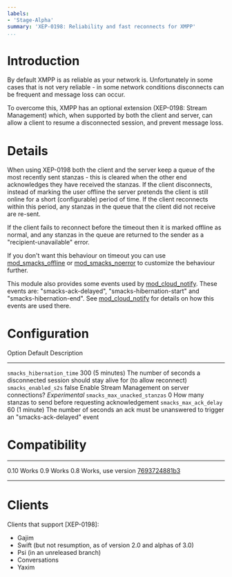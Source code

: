 ```yaml
---
labels:
- 'Stage-Alpha'
summary: 'XEP-0198: Reliability and fast reconnects for XMPP'
...
```


Introduction
============

By default XMPP is as reliable as your network is. Unfortunately in some
cases that is not very reliable - in some network conditions disconnects
can be frequent and message loss can occur.

To overcome this, XMPP has an optional extension (XEP-0198: Stream
Management) which, when supported by both the client and server, can
allow a client to resume a disconnected session, and prevent message
loss.

Details
=======

When using XEP-0198 both the client and the server keep a queue of the
most recently sent stanzas - this is cleared when the other end
acknowledges they have received the stanzas. If the client disconnects,
instead of marking the user offline the server pretends the client is
still online for a short (configurable) period of time. If the client
reconnects within this period, any stanzas in the queue that the client
did not receive are re-sent.

If the client fails to reconnect before the timeout then it is marked
offline as normal, and any stanzas in the queue are returned to the
sender as a "recipient-unavailable" error.

If you don't want this behaviour on timeout you can use [mod_smacks_offline]
or [mod_smacks_noerror] to customize the behaviour further.

This module also provides some events used by [mod_cloud_notify].
These events are: "smacks-ack-delayed", "smacks-hibernation-start" and
"smacks-hibernation-end". See [mod_cloud_notify] for details on how this
events are used there.

Configuration
=============

  Option                         Default           Description
  ------------------------------ ----------------- -----------------------------------------------------------------------------------------
  `smacks_hibernation_time`      300 (5 minutes)   The number of seconds a disconnected session should stay alive for (to allow reconnect)
  `smacks_enabled_s2s`           false             Enable Stream Management on server connections? *Experimental*
  `smacks_max_unacked_stanzas`   0                 How many stanzas to send before requesting acknowledgement
  `smacks_max_ack_delay`         60 (1 minute)     The number of seconds an ack must be unanswered to trigger an "smacks-ack-delayed" event

Compatibility
=============

  ----- -----------------------------------
  0.10  Works
  0.9   Works
  0.8   Works, use version [7693724881b3]
  ----- -----------------------------------


Clients
=======

Clients that support [XEP-0198]:

-   Gajim
-   Swift (but not resumption, as of version 2.0 and alphas of 3.0)
-   Psi (in an unreleased branch)
-   Conversations
-   Yaxim

[7693724881b3]: //hg.prosody.im/prosody-modules/raw-file/7693724881b3/mod_smacks/mod_smacks.lua
[mod_smacks_offline]: //modules.prosody.im/mod_smacks_offline
[mod_smacks_noerror]: //modules.prosody.im/mod_smacks_noerror
[mod_cloud_notify]: //modules.prosody.im/mod_cloud_notify
